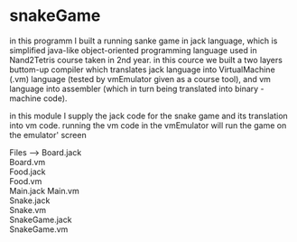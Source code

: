 # snakeGame

in this programm I built a running sanke game in jack language, which is simplified java-like
object-oriented programming language used in Nand2Tetris course taken in 2nd year.
in this cource we built a two layers buttom-up compiler which translates jack language 
into VirtualMachine (.vm) language (tested by vmEmulator given as a course tool), and vm language 
into assembler (which in turn being translated into binary -machine code).

in this module I supply the jack code for the snake game and its translation into vm code.
running the vm code in the vmEmulator will run the game on the emulator' screen

Files -->
 	Board.jack 	
	Board.vm 	
	Food.jack 	
	Food.vm 	
	Main.jack 
	Main.vm 	
	Snake.jack 	
	Snake.vm 	
	SnakeGame.jack 	
	SnakeGame.vm
